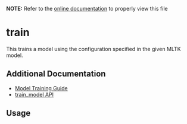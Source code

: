 __NOTE:__ Refer to the [online documentation](https://siliconlabs.github.io/mltk) to properly view this file
# train
This trains a model using the configuration specified in the given MLTK model.

## Additional Documentation

- [Model Training Guide](../guides/model_training.md)
- [train_model API](https://siliconlabs.github.io/mltk/docs/python_api/operations/train.html)


## Usage

```{include} ./train_cli_help.md
```